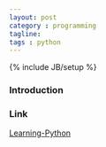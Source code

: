 ```yaml
---
layout: post
category : programming
tagline: 
tags : python
---        
```

{% include JB/setup %}

### Introduction

### Link
<a target="_blank"  href="{{ BASE_PATH }}/books/Learning Python.html">Learning-Python</a>